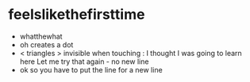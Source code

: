 # feelslikethefirsttime
- whatthewhat
- oh creates a dot
- < triangles > invisible when touching
: I thought I was going to learn here 
Let me try that again - no new line 
- ok so you have to put the line for a new line 

